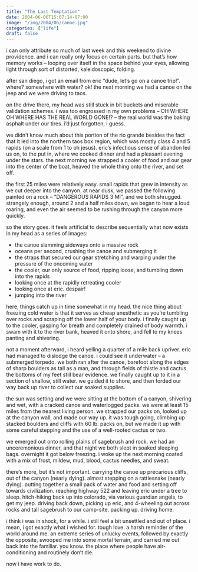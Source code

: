 ```yaml
---
title: "The Last Temptation"
date: 2004-06-06T15:07:14-07:00
image: "/img/2004/06/canoe.jpg"
categories: ["life"]
draft: false
---
```


i can only attribute so much of last week and this weekend to divine providence. and i can really only focus on certain parts. but that’s how memory works – looping over itself in the space behind your eyes, allowing light through sort of distorted, kaleidoscopic, folding.<!--more-->

after san diego, i got an email from eric “dude, let’s go on a canoe trip!”. where? somewhere with water? ok! the next morning we had a canoe on the jeep and we were driving to taos.

on the drive there, my head was still stuck in bit buckets and miserable validation schemes. i was too engrossed in my own problems – OH WHERE OH WHERE HAS THE REAL WORLD GONE!? – the real world was the baking asphalt under our tires. i’d just forgotten, i guess.

we didn’t know much about this portion of the rio grande besides the fact that it led into the northern taos box region, which was mostly class 4 and 5 rapids (on a scale from 1 to oh jesus). eric’s infectious sense of abandon led us on, to the put in, where we cooked dinner and had a pleasant evening under the stars. the next morning we strapped a cooler of food and our gear into the center of the boat, heaved the whole thing onto the river, and set off.

the first 25 miles were relatively easy. small rapids that grew in intensity as we cut deeper into the canyon. at near dusk, we passed the following painted on a rock – “DANGEROUS RAPIDS 3 MI”, and we both shrugged. strangely enough, around 2 and a half miles down, we began to hear a loud roaring, and even the air seemed to be rushing through the canyon more quickly.

so the story goes. it feels artificial to describe sequentially what now exists in my head as a series of images:

* the canoe slamming sideways onto a massive rock
* oceans per second, crushing the canoe and submerging it
* the straps that secured our gear stretching and warping under the pressure of the oncoming water
* the cooler, our only source of food, ripping loose, and tumbling down into the rapids
* looking once at the rapidly retreating cooler
* looking once at eric. despair!
* jumping into the river

here, things catch up in time somewhat in my head. the nice thing about freezing cold water is that it serves as cheap anesthetic as you’re tumbling over rocks and scraping off the lower half of your body. i finally caught up to the cooler, gasping for breath and completely drained of body warmth. i swam with it to the river bank, heaved it onto shore, and fell to my knees panting and shivering.

not a moment afterward, i heard yelling a quarter of a mile back upriver. eric had managed to dislodge the canoe. i could see it underwater – a submerged torpedo. we both ran after the canoe, barefoot along the edges of sharp boulders as tall as a man, and through fields of thistle and cactus. the bottoms of my feet still bear evidence. we finally caught up to it in a section of shallow, still water. we guided it to shore, and then forded our way back up river to collect our soaked supplies.

the sun was setting and we were sitting at the bottom of a canyon, shivering and wet, with a cracked canoe and waterlogged packs. we were at least 15 miles from the nearest living person. we strapped our packs on, looked up at the canyon wall, and made our way up. it was tough going, climbing up stacked boulders and cliffs with 60 lb. packs on, but we made it up with some careful stepping and the use of a well-rooted cactus or two.

we emerged out onto rolling plains of sagebrush and rock. we had an unceremonious dinner, and that night we both slept in soaked sleeping bags. overnight it got below freezing. i woke up the next morning coated with a mix of frost, mildew, mud, blood, cactus needles, and sweat.

there’s more, but it’s not important. carrying the canoe up precarious cliffs, out of the canyon (nearly dying). almost stepping on a rattlesnake (nearly dying). putting together a small pack of water and food and setting off towards civilization. reaching highway 522 and leaving eric under a tree to sleep. hitch-hiking back up into colorado, via various guardian angels, to get my jeep. driving back down, picking up eric, and 4-wheeling out across rocks and tall sagebrush to our camp-site. packing up. driving home.

i think i was in shock, for a while. i still feel a bit unsettled and out of place. i mean, i got exactly what i wished for. tough love. a harsh reminder of the world around me. an extreme series of unlucky events, followed by exactly the opposite, swooped me into some mortal terrain, and carried me out back into the familiar. you know. the place where people have air-conditioning and routinely don’t die.

now i have work to do.
